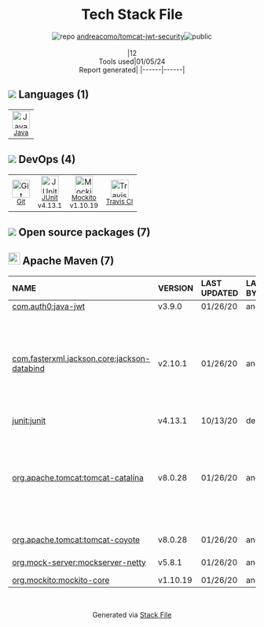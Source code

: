 <!--
&lt;--- Readme.md Snippet without images Start ---&gt;
## Tech Stack
andreacomo/tomcat-jwt-security is built on the following main stack:

- [Java](https://www.java.com) – Languages
- [JUnit](http://junit.org/) – Testing Frameworks
- [Mockito](https://site.mockito.org/) – Testing Frameworks
- [Travis CI](http://travis-ci.com/) – Continuous Integration

Full tech stack [here](/techstack.md)

&lt;--- Readme.md Snippet without images End ---&gt;

&lt;--- Readme.md Snippet with images Start ---&gt;
## Tech Stack
andreacomo/tomcat-jwt-security is built on the following main stack:

- <img width='25' height='25' src='https://img.stackshare.io/service/995/K85ZWV2F.png' alt='Java'/> [Java](https://www.java.com) – Languages
- <img width='25' height='25' src='https://img.stackshare.io/service/2020/874086.png' alt='JUnit'/> [JUnit](http://junit.org/) – Testing Frameworks
- <img width='25' height='25' src='https://img.stackshare.io/service/2021/4y634TJm_400x400.jpg' alt='Mockito'/> [Mockito](https://site.mockito.org/) – Testing Frameworks
- <img width='25' height='25' src='https://img.stackshare.io/service/460/Lu6cGu0z_400x400.png' alt='Travis CI'/> [Travis CI](http://travis-ci.com/) – Continuous Integration

Full tech stack [here](/techstack.md)

&lt;--- Readme.md Snippet with images End ---&gt;
-->
<div align="center">

# Tech Stack File
![](https://img.stackshare.io/repo.svg "repo") [andreacomo/tomcat-jwt-security](https://github.com/andreacomo/tomcat-jwt-security)![](https://img.stackshare.io/public_badge.svg "public")
<br/><br/>
|12<br/>Tools used|01/05/24 <br/>Report generated|
|------|------|
</div>

## <img src='https://img.stackshare.io/languages.svg'/> Languages (1)
<table><tr>
  <td align='center'>
  <img width='36' height='36' src='https://img.stackshare.io/service/995/K85ZWV2F.png' alt='Java'>
  <br>
  <sub><a href="https://www.java.com">Java</a></sub>
  <br>
  <sub></sub>
</td>

</tr>
</table>

## <img src='https://img.stackshare.io/devops.svg'/> DevOps (4)
<table><tr>
  <td align='center'>
  <img width='36' height='36' src='https://img.stackshare.io/service/1046/git.png' alt='Git'>
  <br>
  <sub><a href="http://git-scm.com/">Git</a></sub>
  <br>
  <sub></sub>
</td>

<td align='center'>
  <img width='36' height='36' src='https://img.stackshare.io/service/2020/874086.png' alt='JUnit'>
  <br>
  <sub><a href="http://junit.org/">JUnit</a></sub>
  <br>
  <sub>v4.13.1</sub>
</td>

<td align='center'>
  <img width='36' height='36' src='https://img.stackshare.io/service/2021/4y634TJm_400x400.jpg' alt='Mockito'>
  <br>
  <sub><a href="https://site.mockito.org/">Mockito</a></sub>
  <br>
  <sub>v1.10.19</sub>
</td>

<td align='center'>
  <img width='36' height='36' src='https://img.stackshare.io/service/460/Lu6cGu0z_400x400.png' alt='Travis CI'>
  <br>
  <sub><a href="http://travis-ci.com/">Travis CI</a></sub>
  <br>
  <sub></sub>
</td>

</tr>
</table>


## <img src='https://img.stackshare.io/group.svg' /> Open source packages (7)</h2>

## <img width='24' height='24' src='https://img.stackshare.io/package_manager/977/default_9833f2ef0bbc2a946b4cc5e9307264033361076b.png'/> Apache Maven (7)

|NAME|VERSION|LAST UPDATED|LAST UPDATED BY|LICENSE|VULNERABILITIES|
|:------|:------|:------|:------|:------|:------|
|[com.auth0:java-jwt](https://github.com/auth0/java-jwt)|v3.9.0|01/26/20|andrea.como |MIT|N/A|
|[com.fasterxml.jackson.core:jackson-databind](http://github.com/FasterXML/jackson)|v2.10.1|01/26/20|andrea.como |Apache-2.0|[CVE-2020-36518](https://github.com/advisories/GHSA-57j2-w4cx-62h2) (High)<br/>[CVE-2020-25649](https://github.com/advisories/GHSA-288c-cq4h-88gq) (High)<br/>[CVE-2022-42004](https://github.com/advisories/GHSA-rgv9-q543-rqg4) (High)<br/>[CVE-2021-46877](https://github.com/advisories/GHSA-3x8x-79m2-3w2w) (High)<br/>[CVE-2022-42003](https://github.com/advisories/GHSA-jjjh-jjxp-wpff) (High)|
|[junit:junit](http://junit.org)|v4.13.1|10/13/20|dependabot[bot] |EPL-1.0|N/A|
|[org.apache.tomcat:tomcat-catalina](https://tomcat.apache.org/)|v8.0.28|01/26/20|andrea.como |Apache-2.0|[CVE-2016-5018](https://github.com/advisories/GHSA-4v3g-g84w-hv7r) (Critical)<br/>[CVE-2020-9484](https://github.com/advisories/GHSA-344f-f5vg-2jfj) (High)<br/>[CVE-2016-8745](https://github.com/advisories/GHSA-w3j5-q8f2-3cqq) (High)<br/>[CVE-2016-5388](https://github.com/advisories/GHSA-v646-rx6w-r3qq) (High)<br/>[CVE-2016-6797](https://github.com/advisories/GHSA-q6x7-f33r-3wxx) (High)|
|[org.apache.tomcat:tomcat-coyote](https://tomcat.apache.org/)|v8.0.28|01/26/20|andrea.como |Apache-2.0|[CVE-2016-6816](https://github.com/advisories/GHSA-jc7p-5r39-9477) (High)|
|[org.mock-server:mockserver-netty](http://www.mock-server.com)|v5.8.1|01/26/20|andrea.como |Apache-2.0|N/A|
|[org.mockito:mockito-core](https://github.com/mockito/mockito)|v1.10.19|01/26/20|andrea.como |MIT|N/A|

<br/>
<div align='center'>

Generated via [Stack File](https://github.com/marketplace/stack-file)
